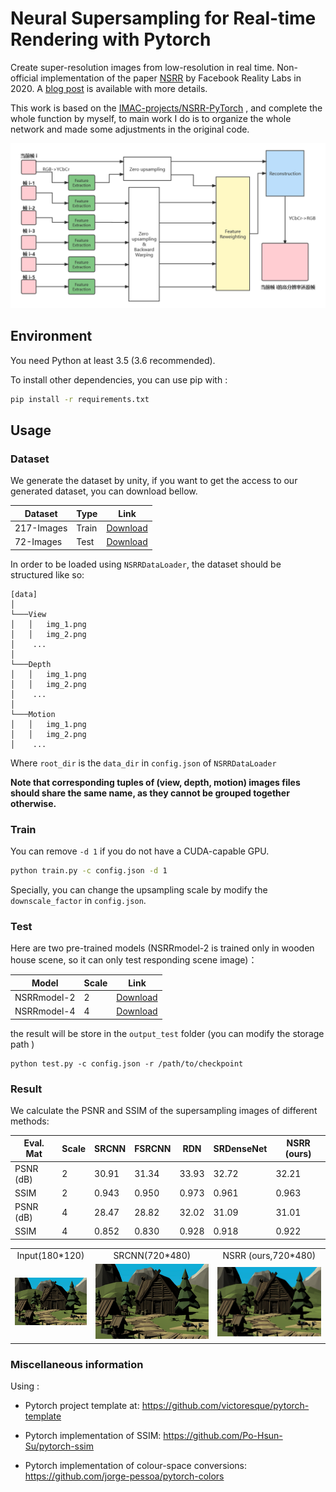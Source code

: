 # Neural Supersampling for Real-time Rendering with Pytorch

Create super-resolution images from low-resolution in real time. Non-official implementation of the paper [NSRR](https://research.fb.com/wp-content/uploads/2020/06/Neural-Supersampling-for-Real-time-Rendering.pdf) by Facebook Reality Labs in 2020. A [blog post](https://research.fb.com/blog/2020/07/introducing-neural-supersampling-for-real-time-rendering/) is available with more details.

This work is based on the  [IMAC-projects/NSRR-PyTorch](https://github.com/IMAC-projects/NSRR-PyTorch) , and complete the whole function by myself, to main work I do is to organize the whole network and made some adjustments in the original code.

<center><img src="./output_test/流程图.png" alt="流程图.png" style="zoom:70%;" ></center>



## Environment

You need Python at least 3.5 (3.6 recommended).

To install other dependencies, you can use pip with :

```bash
pip install -r requirements.txt
```



## Usage

### Dataset

We generate the dataset by unity, if you want to get the access to our generated dataset, you can download bellow.


| Dataset |  Type | Link |
|---------|--------|------|
| 217-Images | Train | [Download](https://drive.google.com/file/d/1vUX_lSYiz89ZLi3EeYQQd1BOfv8AA-um/view?usp=sharing) |
| 72-Images | Test | [Download](https://drive.google.com/file/d/1wu2o_VIN_ixKR6zTWVz8lO_Zej01S35m/view?usp=sharing) |



In order to be loaded using `NSRRDataLoader`, the dataset should be structured like so:

```
[data]
│
└───View
│   │   img_1.png
│   │   img_2.png
│    ...
│   
└───Depth
│   │   img_1.png
│   │   img_2.png
│    ...
│   
└───Motion
│   │   img_1.png
│   │   img_2.png
│    ...
```

Where `root_dir` is the `data_dir` in `config.json` of `NSRRDataLoader`

**Note that corresponding tuples of (view, depth, motion) images files should share the same name, as they cannot be grouped together otherwise.**



### Train

You can remove `-d 1` if you do not have a CUDA-capable GPU.

```bash
python train.py -c config.json -d 1
```

Specially, you can change the upsampling scale by modify the `downscale_factor` in `config.json`.



### Test

Here are two pre-trained models (NSRRmodel-2 is trained only in wooden house scene, so it can only test responding scene image)：

| Model | Scale | Link |
|-------|-------|------|
| NSRRmodel-2 | 2 | [Download](https://drive.google.com/file/d/10a6Mmtup4e_7FrymB1fyBcsBg7V8o976/view?usp=sharing) |
| NSRRmodel-4 | 4 | [Download](https://drive.google.com/file/d/1teWuQU-BMmWvicqHPC8nXQprOGtnbLjN/view?usp=sharing) |



 the result will be store in the `output_test` folder (you can modify the storage path )

```
python test.py -c config.json -r /path/to/checkpoint
```



### Result

We calculate the PSNR and SSIM of the supersampling images of different methods: 


| Eval. Mat | Scale | SRCNN | FSRCNN |RDN |SRDenseNet | NSRR (ours)|
|-----------|-------|-------|----------|-------|-----------|--------------|
| PSNR (dB) | 2 | 30.91 | 31.34 | 33.93 | 32.72 | 32.21 |
| SSIM | 2 | 0.943 | 0.950 | 0.973 | 0.961 | 0.963 |
| PSNR (dB) | 4 | 28.47 | 28.82 | 32.02 | 31.09 | 31.01 |
| SSIM | 4 | 0.852 | 0.830 | 0.928 | 0.918 | 0.922 |

<table>
    <tr>
        <td><center>Input(180*120)</center></td>
        <td><center>SRCNN(720*480)</center></td>
        <td><center>NSRR (ours,720*480)</center></td>
    </tr>
    <tr>
    	<td>
    		<center><img src="./output_test/low_0.png"  ></center>
    	</td>
    	<td>
    		<center><img src="./output_test/SRCNN.png"></center>
    	</td>
    	<td>
    		<center><img src="./output_test/output_0.png"></center>
    	</td>
    </tr>
</table>





### Miscellaneous information

Using :

* Pytorch project template at:
  https://github.com/victoresque/pytorch-template

* Pytorch implementation of SSIM:
  https://github.com/Po-Hsun-Su/pytorch-ssim

* Pytorch implementation of colour-space conversions:
  https://github.com/jorge-pessoa/pytorch-colors
